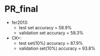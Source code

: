 # PR_final
* fer2013: 
  * test set accuracy = 58.9% 
  * validation set accuracy = 58.3%
* CK+: 
  * test set(10%) accuracy = 87.9% 
  * validation set(10%) accuracy = 93.8%
